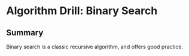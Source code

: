 # Algorithm Drill: Binary Search

## Summary
Binary search is a classic recursive algorithm, and offers good practice.